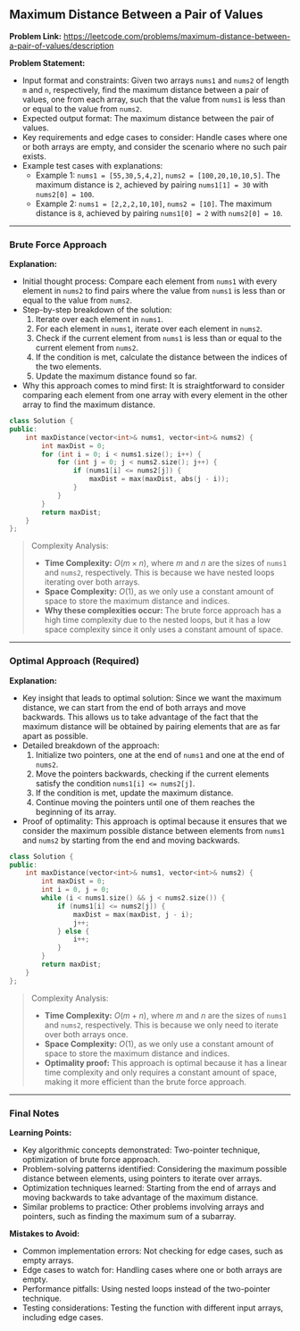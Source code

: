 ## Maximum Distance Between a Pair of Values

**Problem Link:** https://leetcode.com/problems/maximum-distance-between-a-pair-of-values/description

**Problem Statement:**
- Input format and constraints: Given two arrays `nums1` and `nums2` of length `m` and `n`, respectively, find the maximum distance between a pair of values, one from each array, such that the value from `nums1` is less than or equal to the value from `nums2`.
- Expected output format: The maximum distance between the pair of values.
- Key requirements and edge cases to consider: Handle cases where one or both arrays are empty, and consider the scenario where no such pair exists.
- Example test cases with explanations:
  - Example 1: `nums1 = [55,30,5,4,2]`, `nums2 = [100,20,10,10,5]`. The maximum distance is `2`, achieved by pairing `nums1[1] = 30` with `nums2[0] = 100`.
  - Example 2: `nums1 = [2,2,2,10,10]`, `nums2 = [10]`. The maximum distance is `8`, achieved by pairing `nums1[0] = 2` with `nums2[0] = 10`.

---

### Brute Force Approach

**Explanation:**
- Initial thought process: Compare each element from `nums1` with every element in `nums2` to find pairs where the value from `nums1` is less than or equal to the value from `nums2`.
- Step-by-step breakdown of the solution:
  1. Iterate over each element in `nums1`.
  2. For each element in `nums1`, iterate over each element in `nums2`.
  3. Check if the current element from `nums1` is less than or equal to the current element from `nums2`.
  4. If the condition is met, calculate the distance between the indices of the two elements.
  5. Update the maximum distance found so far.
- Why this approach comes to mind first: It is straightforward to consider comparing each element from one array with every element in the other array to find the maximum distance.

```cpp
class Solution {
public:
    int maxDistance(vector<int>& nums1, vector<int>& nums2) {
        int maxDist = 0;
        for (int i = 0; i < nums1.size(); i++) {
            for (int j = 0; j < nums2.size(); j++) {
                if (nums1[i] <= nums2[j]) {
                    maxDist = max(maxDist, abs(j - i));
                }
            }
        }
        return maxDist;
    }
};
```

> Complexity Analysis:
> - **Time Complexity:** $O(m \times n)$, where $m$ and $n$ are the sizes of `nums1` and `nums2`, respectively. This is because we have nested loops iterating over both arrays.
> - **Space Complexity:** $O(1)$, as we only use a constant amount of space to store the maximum distance and indices.
> - **Why these complexities occur:** The brute force approach has a high time complexity due to the nested loops, but it has a low space complexity since it only uses a constant amount of space.

---

### Optimal Approach (Required)

**Explanation:**
- Key insight that leads to optimal solution: Since we want the maximum distance, we can start from the end of both arrays and move backwards. This allows us to take advantage of the fact that the maximum distance will be obtained by pairing elements that are as far apart as possible.
- Detailed breakdown of the approach:
  1. Initialize two pointers, one at the end of `nums1` and one at the end of `nums2`.
  2. Move the pointers backwards, checking if the current elements satisfy the condition `nums1[i] <= nums2[j]`.
  3. If the condition is met, update the maximum distance.
  4. Continue moving the pointers until one of them reaches the beginning of its array.
- Proof of optimality: This approach is optimal because it ensures that we consider the maximum possible distance between elements from `nums1` and `nums2` by starting from the end and moving backwards.

```cpp
class Solution {
public:
    int maxDistance(vector<int>& nums1, vector<int>& nums2) {
        int maxDist = 0;
        int i = 0, j = 0;
        while (i < nums1.size() && j < nums2.size()) {
            if (nums1[i] <= nums2[j]) {
                maxDist = max(maxDist, j - i);
                j++;
            } else {
                i++;
            }
        }
        return maxDist;
    }
};
```

> Complexity Analysis:
> - **Time Complexity:** $O(m + n)$, where $m$ and $n$ are the sizes of `nums1` and `nums2`, respectively. This is because we only need to iterate over both arrays once.
> - **Space Complexity:** $O(1)$, as we only use a constant amount of space to store the maximum distance and indices.
> - **Optimality proof:** This approach is optimal because it has a linear time complexity and only requires a constant amount of space, making it more efficient than the brute force approach.

---

### Final Notes

**Learning Points:**
- Key algorithmic concepts demonstrated: Two-pointer technique, optimization of brute force approach.
- Problem-solving patterns identified: Considering the maximum possible distance between elements, using pointers to iterate over arrays.
- Optimization techniques learned: Starting from the end of arrays and moving backwards to take advantage of the maximum distance.
- Similar problems to practice: Other problems involving arrays and pointers, such as finding the maximum sum of a subarray.

**Mistakes to Avoid:**
- Common implementation errors: Not checking for edge cases, such as empty arrays.
- Edge cases to watch for: Handling cases where one or both arrays are empty.
- Performance pitfalls: Using nested loops instead of the two-pointer technique.
- Testing considerations: Testing the function with different input arrays, including edge cases.